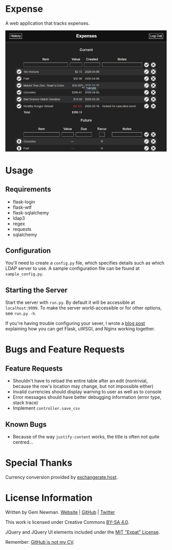 Expense
=======

A web application that tracks expenses.

![Screenshot](/screenshots/exp.png?raw=true)

Usage
=====

Requirements
------------

* flask-login
* flask-wtf
* flask-sqlalchemy
* ldap3
* regex
* requests
* sqlalchemy

Configuration
-------------

You'll need to create a `config.py` file, which specifies details such as which LDAP
server to use. A sample configuration file can be found at `sample_config.py`.

Starting the Server
-------------------

Start the server with `run.py`. By default it will be accessible at `localhost:9999`. To
make the server world-accessible or for other options, see `run.py -h`.

If you're having trouble configuring your sever, I wrote a
[blog post](http://blog.spurll.com/2015/02/configuring-flask-uwsgi-and-nginx.html)
explaining how you can get Flask, uWSGI, and Nginx working together.

Bugs and Feature Requests
=========================

Feature Requests
----------------

* Shouldn't have to reload the entire table after an edit (nontrivial, because the row's
  location may change, but not impossible either)
* Invalid currencies should display warning to user as well as to console
* Error messages should have better debugging information (error type, stack trace)
* Implement `controller.save_csv`

Known Bugs
----------

* Because of the way `justify-content` works, the title is often not quite centred...

Special Thanks
==============

Currency conversion provided by [exchangerate.host](https://exchangerate.host).

License Information
===================

Written by Gem Newman. [Website](http://spurll.com) | [GitHub](https://github.com/spurll/) | [Twitter](https://twitter.com/spurll)

This work is licensed under Creative Commons [BY-SA 4.0](http://creativecommons.org/licenses/by-sa/4.0/).

JQuery and JQuery UI elements included under the [MIT "Expat" License](https://opensource.org/licenses/MIT).

Remember: [GitHub is not my CV](https://blog.jcoglan.com/2013/11/15/why-github-is-not-your-cv/).
